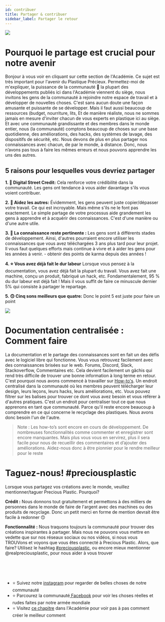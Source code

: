 ```yaml
---
id: contribuer
title: Partager & contribuer
sidebar_label: Partager le retour
---
```


<style>
:root {
  --highlight: #f2a5c1;
  --hover: #f2a5c1;
}
</style>

<img src="../assets/universe/ecosystem.png" />

# Pourquoi le partage est crucial pour notre avenir

Bonjour à vous voir en cliquant sur cette section de l'Académie. Ce sujet est très important pour l'avenir du Plastique Précieux. Permettez-moi de m'expliquer, la puissance de la communauté 💪 la plupart des développements publiés ici dans l'Académie viennent du siège, nous invitons les gens de la communauté à rejoindre notre espace de travail et à développer de nouvelles choses. C'est sans aucun doute une façon amusante et puissante de se développer. Mais il faut aussi beaucoup de ressources (budget, nourriture, lits, Et de manière réaliste, nous ne sommes jamais en mesure d'inviter chacun de vous experts en plastique ici au siège. Et avec une communauté grandissante et des membres dans le monde entier, nous (la communauté) comptons beaucoup de choses sur une base quotidienne, des améliorations, des hacks, des systèmes de lavage, des dispositifs de sécurité, etc. Nous devons de plus en plus partager nos connaissances avec chacun, de par le monde, à distance. Donc, nous n’avons pas tous à faire les mêmes erreurs et nous pouvons apprendre les uns des autres.


## 5 raisons pour lesquelles vous devriez partager

__1. 🏅 Digital Street Credit:__ Cela renforce votre crédibilité dans la communauté. Les gens ont tendance à vous aider davantage s'ils vous voient contribuer.

__2. 🤝 Aidez les autres:__ Évidemment, les gens peuvent juste copier/dépasser votre travail. Ce qui est incroyable. Mais même s'ils ne le font pas exactement. Le simple partage de votre processus aide grandement les gens à apprendre et à acquérir des connaissances. C'est d'une manière ou d'une autre utile.

__3. 📝 La connaissance reste pertinente :__ Les gens sont à différents stades de développement. Ainsi, d'autres pourraient encore utiliser les connaissances que vous avez téléchargées 3 ans plus tard pour leur projet. Il vous faut quelques efforts mais continue à vivre et à aider les gens pour les années à venir. - obtenir des points de karma depuis des années !

__4. ⭐ Vous avez déjà fait le dur labeur__ Lorsque vous pensez à la documentation, vous avez déjà fait la plupart du travail. Vous avez fait une machine, conçu un produit, fabriqué un hack, etc. Fondamentalement, 95 % du dur labeur est déjà fait ! Mais il vous suffit de faire ce minuscule dernier 5% qui consiste à partager le repartage.

__5. 🙃 Cinq sons meilleurs que quatre:__ Donc le point 5 est juste pour faire un point

<img src="../assets/universe/how-to.png" />


# Documentation centralisée : Comment faire

La documentation et le partage des connaissances sont en fait un des défis avec le logiciel libre qui fonctionne. Vous vous retrouvez facilement avec des connaissances brisées sur le web. Forums, Discord, Slack, Stackoverflow, Commentaires etc. Cela devient facilement un gâchis qui rend très difficile de trouver une bonne information à long terme en retour. C'est pourquoi nous avons commencé à travailler sur [How-to's](https://community.preciousplastic.com/how-to). Un endroit centralisé dans la communauté où les membres peuvent télécharger leur design, leurs leçons, leurs hacks, leurs améliorations, etc. Vous pouvez filtrer sur les balises pour trouver ce dont vous avez besoin et vous référer à d'autres pratiques. C'est un endroit pour centraliser tout ce que nous apprenons en tant que communauté. Parce qu'il reste encore beaucoup à comprendre en ce qui concerne le recyclage des plastiques. Nous avons donc besoin l'un de l'autre.

> Note : Les how-to’s sont encore en cours de développement. De nombreuses fonctionnalités comme commenter et enregistrer sont encore manquantes. Mais plus vous vous en servirez, plus il sera facile pour nous de recueillir des commentaires et d’ajouter des améliorations. Aidez-nous donc à être pionnier pour le rendre meilleur pour le reste

# Taguez-nous! #preciousplastic
Lorsque vous partagez vos créations avec le monde, veuillez mentionner/taguer Precious Plastic. Pourquoi?

__Crédit :__ Nous donnons tout gratuitement et permettons à des milliers de personnes dans le monde de faire de l'argent avec des machines ou des produits de recyclage. Donc un petit merci en forme de mention devrait être facile à redonner 🙃

__Fonctionnalité :__ Nous traquons toujours la communauté pour trouver des créations inspirantes à partager. Mais nous ne pouvons vous mettre en vedette que sur nos réseaux sociaux ou nos vidéos, si nous vous TROUVons et voyons que vous êtes connecté à Precious Plastic. Alors, que faire? Utilisez le hashtag [#preciousplastic](https://www.instagram.com/explore/tags/preciousplastic/), ou encore mieux mentionner @realpreciousplastic, pour nous aider à vous trouver

<br>
<br>
<br>

- ⭐ Suivez notre [instagram](https://instagram.com/realpreciousplastic) pour regarder de belles choses de notre communauté
- ⭐ Parcourez la communauté[ Facebook](https://facebook.com/preciousplastic) pour voir les choses réelles et rudes faites par notre armée mondiale
- ⭐ Visitez [ce chapitre](https://community.preciousplastic.com/academy/create/howto) dans l'Académie pour voir pas à pas comment créer le meilleur comment

